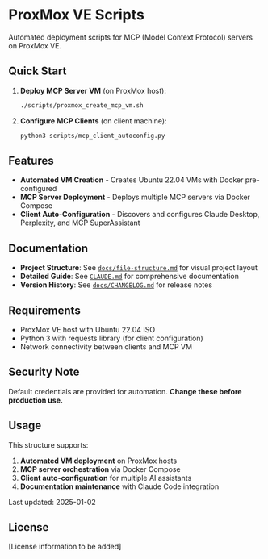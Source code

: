# ProxMox VE Scripts

Automated deployment scripts for MCP (Model Context Protocol) servers on ProxMox VE.

## Quick Start

1. **Deploy MCP Server VM** (on ProxMox host):

   ```bash
   ./scripts/proxmox_create_mcp_vm.sh
   ```

2. **Configure MCP Clients** (on client machine):

   ```bash
   python3 scripts/mcp_client_autoconfig.py
   ```

## Features

- **Automated VM Creation** - Creates Ubuntu 22.04 VMs with Docker pre-configured
- **MCP Server Deployment** - Deploys multiple MCP servers via Docker Compose
- **Client Auto-Configuration** - Discovers and configures Claude Desktop, Perplexity, and MCP SuperAssistant

## Documentation

- **Project Structure**: See [`docs/file-structure.md`](docs/file-structure.md) for visual project layout
- **Detailed Guide**: See [`CLAUDE.md`](CLAUDE.md) for comprehensive documentation
- **Version History**: See [`docs/CHANGELOG.md`](docs/CHANGELOG.md) for release notes

## Requirements

- ProxMox VE host with Ubuntu 22.04 ISO
- Python 3 with requests library (for client configuration)
- Network connectivity between clients and MCP VM

## Security Note

Default credentials are provided for automation. **Change these before production use.**

## Usage

This structure supports:

1. **Automated VM deployment** on ProxMox hosts
2. **MCP server orchestration** via Docker Compose
3. **Client auto-configuration** for multiple AI assistants
4. **Documentation maintenance** with Claude Code integration

Last updated: 2025-01-02

## License

[License information to be added]
